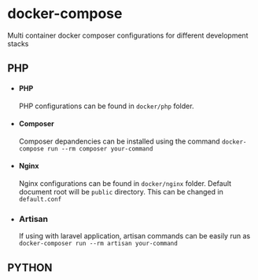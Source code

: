 # docker-compose
Multi container docker composer configurations for different development stacks  

## PHP

* #### PHP
  PHP configurations can be found in ```docker/php``` folder.  
* #### Composer
  Composer depandencies can be installed using the command 
  ```docker-compose run --rm composer your-command```
* #### Nginx
   Nginx configurations can be found in ```docker/nginx``` folder.
   Default document root will be ```public``` directory. This can be changed in ```default.conf```
* ### Artisan
  If using with laravel application, artisan commands can be easily run as ```docker-composer run --rm artisan your-command```

## PYTHON
